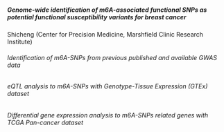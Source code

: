 ##### Genome-wide identification of m6A-associated functional SNPs as potential functional susceptibility variants for breast cancer
Shicheng (Center for Precision Medicine, Marshfield Clinic Research Institute)


###### Identification of m6A-SNPs from previous published and available GWAS data 


###### eQTL analysis to m6A-SNPs with Genotype-Tissue Expression (GTEx) dataset


###### Differential gene expression analysis to m6A-SNPs related genes with TCGA Pan-cancer dataset



